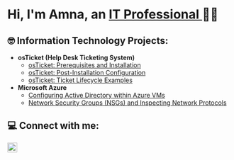 <h1>Hi, I'm Amna, an <a href="https://linkedin.com/in/amnap">IT Professional </a>👋🏼</h1>

<h2>🤓 Information Technology Projects:</h2>

- <b>osTicket (Help Desk Ticketing System)</b>
  - [osTicket: Prerequisites and Installation](https://github.com/amnap-pm/osticket-prereqs)
  - [osTicket: Post-Installation Configuration](https://github.com/amnap-pm/post-install-config)
  - [osTicket: Ticket Lifecycle Examples](https://github.com/amnap-pm/ticket-lifecycle)
- <b>Microsoft Azure</b>
  - [Configuring Active Directory within Azure VMs](https://github.com/amnap-pm/configure-ad)
  - [Network Security Groups (NSGs) and Inspecting Network Protocols](https://github.com/amnap-pm/azure-network-protocols)

<h2>💻 Connect with me:</h2>

[<img align="left" alt="Josh | LinkedIn" width="22px" src="https://cdn.jsdelivr.net/npm/simple-icons@v3/icons/linkedin.svg" />][linkedin]

[linkedin]: https://linkedin.com/in/amnap
